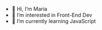- 👋 Hi, I’m Maria
- 👀 I’m interested in Front-End Dev
- 🌱 I’m currently learning JavaScript 

<!---
MariaLTN/MariaLTN is a ✨ special ✨ repository because its `README.md` (this file) appears on your GitHub profile.
You can click the Preview link to take a look at your changes.
--->
